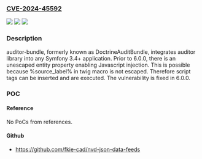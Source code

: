 ### [CVE-2024-45592](https://cve.mitre.org/cgi-bin/cvename.cgi?name=CVE-2024-45592)
![](https://img.shields.io/static/v1?label=Product&message=auditor-bundle&color=blue)
![](https://img.shields.io/static/v1?label=Version&message=%3D%20%3C%206.0.0%20&color=brighgreen)
![](https://img.shields.io/static/v1?label=Vulnerability&message=CWE-79%3A%20Improper%20Neutralization%20of%20Input%20During%20Web%20Page%20Generation%20('Cross-site%20Scripting')&color=brighgreen)

### Description

auditor-bundle, formerly known as DoctrineAuditBundle, integrates auditor library into any Symfony 3.4+ application. Prior to 6.0.0, there is an unescaped entity property enabling Javascript injection. This is possible because %source_label% in twig macro is not escaped. Therefore script tags can be inserted and are executed. The vulnerability is fixed in 6.0.0.

### POC

#### Reference
No PoCs from references.

#### Github
- https://github.com/fkie-cad/nvd-json-data-feeds

